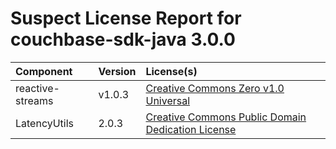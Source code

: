 
Suspect License Report for couchbase-sdk-java 3.0.0
===================================================

|Component|Version|License(s)|
| :--- | :--- | :--- |
|reactive-streams|v1.0.3|[Creative Commons Zero v1.0 Universal](../../license-data/a7c69599-62b6-4d06-9ec6-ea688c041c00.txt)|
|LatencyUtils|2.0.3|[Creative Commons Public Domain Dedication License](../../license-data/bfbd4bfa-5f71-4a23-9a23-4ac267626b34.txt)|
